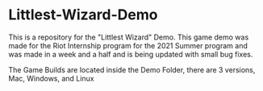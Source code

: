 # Littlest-Wizard-Demo
This is a repository for the "Littlest Wizard" Demo. This game demo was made for the Riot Internship program for the 2021 Summer program and was made in a week and a half and is being updated with small bug fixes.

The Game Builds are located inside the Demo Folder, there are 3 versions, Mac, Windows, and Linux
